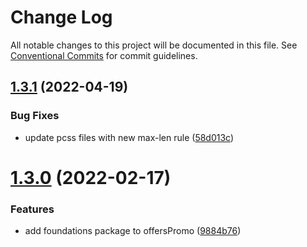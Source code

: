 # Change Log

All notable changes to this project will be documented in this file.
See [Conventional Commits](https://conventionalcommits.org) for commit guidelines.

## [1.3.1](https://github.com/coopdigital/coop-frontend/compare/@coopdigital/shared-component--offerspromo@1.3.0...@coopdigital/shared-component--offerspromo@1.3.1) (2022-04-19)


### Bug Fixes

* update pcss files with new max-len rule ([58d013c](https://github.com/coopdigital/coop-frontend/commit/58d013c58111ff07521b792b0538bca2690efc74))





# [1.3.0](https://github.com/coopdigital/coop-frontend/compare/@coopdigital/shared-component--offerspromo@1.2.7...@coopdigital/shared-component--offerspromo@1.3.0) (2022-02-17)


### Features

* add foundations package to offersPromo ([9884b76](https://github.com/coopdigital/coop-frontend/commit/9884b76aa01ed46197af94edccb6391b97799e5e))
